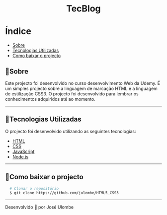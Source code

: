 <h1 align="center">
 TecBlog
</h1>



# Índice
  - [Sobre](#sobre)
  - [Tecnologias Utilizadas](#tecnologias-utilizadas)
  - [Como baixar o projecto](#como-baixar-o-projecto)


## 🎯Sobre

Este projecto foi desenvolvido no curso desenvolvimento Web da Udemy. É um simples projecto sobre a linguagem de marcação HTML e a linguagem de estilização CSS3.
O projecto foi desenvolvido para lembrar os conhecimentos adquiridos até ao momento.

---

## 🚀Tecnologias Utilizadas

O projecto foi desenvolvido utilizando as seguintes tecnologias:

- [HTML](https://www.learn-html.org/)
- [CSS](https://www.w3.org/Style/CSS/Overview.en.html)
- [JavaScript](http://www.ecma-international.org/ecma-262/6.0/)
- [Node.js](https://nodejs.org)

---
  
 ## 📁Como baixar o projecto
  ```bash
    # Clonar o repositório
    $ git clone https://github.com/julombe/HTML5_CSS3

  ```
  ---
  Desenvolvido 💜 por José Ulombe

